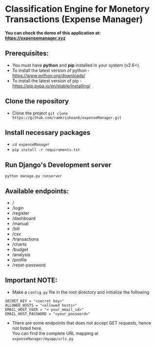 # Classification Engine for Monetory Transactions (Expense Manager)

**You can check the demo of this application at: https://expensemanager.xyz**

## Prerequisites:

- You must have **python** and **pip** installed in your system (v2.6+).
- To install the latest version of python - https://www.python.org/downloads/
- To install the latest version of pip - https://pip.pypa.io/en/stable/installing/

## Clone the repository

- Clone the project
`git clone https://github.com/ramkrishnan6/expenseManager.git`

## Install necessary packages

- `cd expenseManager`
- `pip install -r requirements.txt`

## Run Django's Development server

`python manage.py runserver`

## Available endpoints:
- /
- /login
- /register
- /dashboard
- /manual
- /bill
- /csv
- /transactions
- /charts
- /budget
- /analysis
- /profile
- /reset-password

## Important NOTE:
- Make a `config.py` file in the root directory and initialize the following 
```
SECRET_KEY = "<secret key>"
ALLOWED_HOSTS = "<allowed hosts>"
EMAIL_HOST_USER = "< your_email_id>"
EMAIL_HOST_PASSWORD = "<your_password>"
```

- There are some endpoints that does not accept GET requests, hence not listed here.<br/>
You can find the complete URL mapping at `expenseManager/myapp/urls.py`
